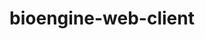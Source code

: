 ---
layout: default
title: bioengine-web-client
tags: imjoy
jump: https://bioimage-io.github.io/bioengine-web-client/
icon: imjoy.png
---